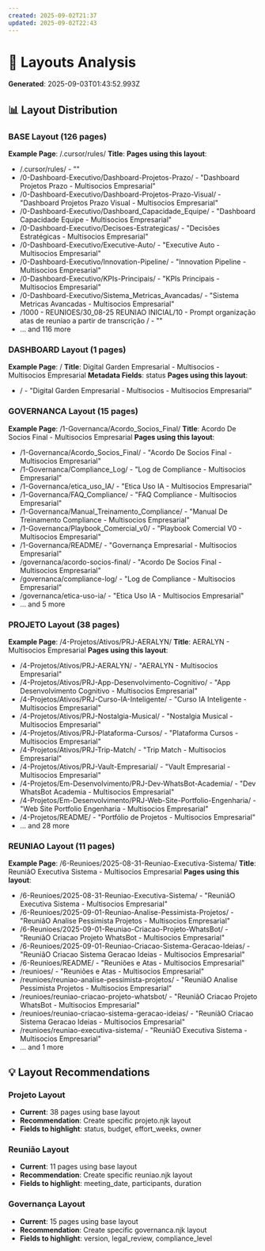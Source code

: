 ```yaml
---
created: 2025-09-02T21:37
updated: 2025-09-02T22:43
---
```

# 🎨 Layouts Analysis

**Generated**: 2025-09-03T01:43:52.993Z

## 📊 Layout Distribution

### BASE Layout (126 pages)

**Example Page**: /.cursor/rules/
**Title**: 
**Pages using this layout**:
- /.cursor/rules/ - ""
- /0-Dashboard-Executivo/Dashboard-Projetos-Prazo/ - "Dashboard Projetos Prazo - Multisocios Empresarial"
- /0-Dashboard-Executivo/Dashboard-Projetos-Prazo-Visual/ - "Dashboard Projetos Prazo Visual - Multisocios Empresarial"
- /0-Dashboard-Executivo/Dashboard_Capacidade_Equipe/ - "Dashboard Capacidade Equipe - Multisocios Empresarial"
- /0-Dashboard-Executivo/Decisoes-Estrategicas/ - "Decisões Estratégicas - Multisocios Empresarial"
- /0-Dashboard-Executivo/Executive-Auto/ - "Executive Auto - Multisocios Empresarial"
- /0-Dashboard-Executivo/Innovation-Pipeline/ - "Innovation Pipeline - Multisocios Empresarial"
- /0-Dashboard-Executivo/KPIs-Principais/ - "KPIs Principais - Multisocios Empresarial"
- /0-Dashboard-Executivo/Sistema_Metricas_Avancadas/ - "Sistema Metricas Avancadas - Multisocios Empresarial"
- /1000 - REUNIOES/30_08-25 REUNIAO INICIAL/10 - Prompt organização atas de reuniao a partir de transcrição / - ""
- ... and 116 more

### DASHBOARD Layout (1 pages)

**Example Page**: /
**Title**: Digital Garden Empresarial - Multisocios - Multisocios Empresarial
**Metadata Fields**: status
**Pages using this layout**:
- / - "Digital Garden Empresarial - Multisocios - Multisocios Empresarial"

### GOVERNANCA Layout (15 pages)

**Example Page**: /1-Governanca/Acordo_Socios_Final/
**Title**: Acordo De Socios Final - Multisocios Empresarial
**Pages using this layout**:
- /1-Governanca/Acordo_Socios_Final/ - "Acordo De Socios Final - Multisocios Empresarial"
- /1-Governanca/Compliance_Log/ - "Log de Compliance - Multisocios Empresarial"
- /1-Governanca/etica_uso_IA/ - "Etica Uso IA - Multisocios Empresarial"
- /1-Governanca/FAQ_Compliance/ - "FAQ   Compliance - Multisocios Empresarial"
- /1-Governanca/Manual_Treinamento_Compliance/ - "Manual De Treinamento Compliance - Multisocios Empresarial"
- /1-Governanca/Playbook_Comercial_v0/ - "Playbook Comercial V0 - Multisocios Empresarial"
- /1-Governanca/README/ - "Governança Empresarial - Multisocios Empresarial"
- /governanca/acordo-socios-final/ - "Acordo De Socios Final - Multisocios Empresarial"
- /governanca/compliance-log/ - "Log de Compliance - Multisocios Empresarial"
- /governanca/etica-uso-ia/ - "Etica Uso IA - Multisocios Empresarial"
- ... and 5 more

### PROJETO Layout (38 pages)

**Example Page**: /4-Projetos/Ativos/PRJ-AERALYN/
**Title**: AERALYN - Multisocios Empresarial
**Pages using this layout**:
- /4-Projetos/Ativos/PRJ-AERALYN/ - "AERALYN - Multisocios Empresarial"
- /4-Projetos/Ativos/PRJ-App-Desenvolvimento-Cognitivo/ - "App Desenvolvimento Cognitivo - Multisocios Empresarial"
- /4-Projetos/Ativos/PRJ-Curso-IA-Inteligente/ - "Curso IA Inteligente - Multisocios Empresarial"
- /4-Projetos/Ativos/PRJ-Nostalgia-Musical/ - "Nostalgia Musical - Multisocios Empresarial"
- /4-Projetos/Ativos/PRJ-Plataforma-Cursos/ - "Plataforma Cursos - Multisocios Empresarial"
- /4-Projetos/Ativos/PRJ-Trip-Match/ - "Trip Match - Multisocios Empresarial"
- /4-Projetos/Ativos/PRJ-Vault-Empresarial/ - "Vault Empresarial - Multisocios Empresarial"
- /4-Projetos/Em-Desenvolvimento/PRJ-Dev-WhatsBot-Academia/ - "Dev WhatsBot Academia - Multisocios Empresarial"
- /4-Projetos/Em-Desenvolvimento/PRJ-Web-Site-Portfolio-Engenharia/ - "Web Site Portfolio Engenharia - Multisocios Empresarial"
- /4-Projetos/README/ - "Portfólio de Projetos - Multisocios Empresarial"
- ... and 28 more

### REUNIAO Layout (11 pages)

**Example Page**: /6-Reunioes/2025-08-31-Reuniao-Executiva-Sistema/
**Title**: ReuniãO Executiva Sistema - Multisocios Empresarial
**Pages using this layout**:
- /6-Reunioes/2025-08-31-Reuniao-Executiva-Sistema/ - "ReuniãO Executiva Sistema - Multisocios Empresarial"
- /6-Reunioes/2025-09-01-Reuniao-Analise-Pessimista-Projetos/ - "ReuniãO Analise Pessimista Projetos - Multisocios Empresarial"
- /6-Reunioes/2025-09-01-Reuniao-Criacao-Projeto-WhatsBot/ - "ReuniãO Criacao Projeto WhatsBot - Multisocios Empresarial"
- /6-Reunioes/2025-09-01-Reuniao-Criacao-Sistema-Geracao-Ideias/ - "ReuniãO Criacao Sistema Geracao Ideias - Multisocios Empresarial"
- /6-Reunioes/README/ - "Reuniões e Atas - Multisocios Empresarial"
- /reunioes/ - "Reuniões e Atas - Multisocios Empresarial"
- /reunioes/reuniao-analise-pessimista-projetos/ - "ReuniãO Analise Pessimista Projetos - Multisocios Empresarial"
- /reunioes/reuniao-criacao-projeto-whatsbot/ - "ReuniãO Criacao Projeto WhatsBot - Multisocios Empresarial"
- /reunioes/reuniao-criacao-sistema-geracao-ideias/ - "ReuniãO Criacao Sistema Geracao Ideias - Multisocios Empresarial"
- /reunioes/reuniao-executiva-sistema/ - "ReuniãO Executiva Sistema - Multisocios Empresarial"
- ... and 1 more

## 💡 Layout Recommendations

### Projeto Layout
- **Current**: 38 pages using base layout
- **Recommendation**: Create specific projeto.njk layout
- **Fields to highlight**: status, budget, effort_weeks, owner

### Reunião Layout
- **Current**: 11 pages using base layout
- **Recommendation**: Create specific reuniao.njk layout
- **Fields to highlight**: meeting_date, participants, duration

### Governança Layout
- **Current**: 15 pages using base layout
- **Recommendation**: Create specific governanca.njk layout
- **Fields to highlight**: version, legal_review, compliance_level

